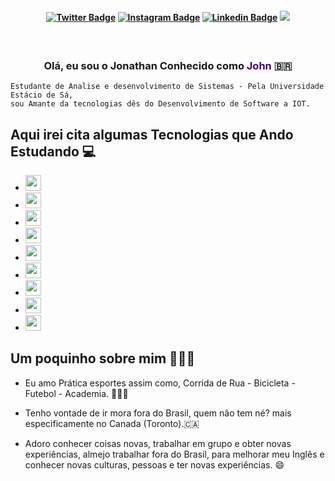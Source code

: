<h4 align="center">


[![Twitter Badge](https://img.shields.io/badge/Twitter-1DA1F2?style=for-the-badge&logo=twitter&logoColor=white)](https://twitter.com/ohfernandescost)
[![Instagram Badge](https://img.shields.io/badge/Instagram-E4405F?style=for-the-badge&logo=instagram&logoColor=white)](https://www.instagram.com/jhowrsfc/)
[![Linkedin Badge](https://img.shields.io/badge/LinkedIn-0077B5?style=for-the-badge&logo=linkedin&logoColor=white)](https://www.linkedin.com/in/jonathancostafernandes/)
<a href="mailto:jcostafernandes.ti@gmail.com"><img src="https://img.shields.io/badge/-Gmail-D14836?style=for-the-badge&logo=Gmail&logoColor=white"/></a>

</h4>

<h3 align="center">  <br>

Olá, eu sou o Jonathan Conhecido como  <b><span style="color:#4B0082">  John</span></b> 🇧🇷
<br>

</h3>

```
Estudante de Analise e desenvolvimento de Sistemas - Pela Universidade Estácio de Sá,
sou Amante da tecnologias dês do Desenvolvimento de Software a IOT.
```

## Aqui irei cita algumas Tecnologias que Ando Estudando  💻

-  <img src="https://img.shields.io/badge/html-FC490B?&style=for-the-badge&logo=html5&logoColor=white" height="25"/>
-  <img src="https://img.shields.io/badge/CSS3-1572B6?style=for-the-badge&logo=css3&logoColor=white" height="25">
-  <img src="https://img.shields.io/badge/javascript-F7DF1E.svg?&style=for-the-badge&logo=javascript&logoColor=white" height="25"/>
-  <img src="https://img.shields.io/badge/React-20232A?style=for-the-badge&logo=react&logoColor=61DAFB" height="25">
-  <img src="https://img.shields.io/badge/Bootstrap-563D7C?style=for-the-badge&logo=bootstrap&logoColor=white" height="25">
-  <img src="https://img.shields.io/badge/Tailwind_CSS-38B2AC?style=for-the-badge&logo=tailwind-css&logoColor=white" height="25">
-  <img src="https://img.shields.io/badge/Docker-2496ED?style=for-the-badge&logo=docker&logoColor=white" height="25">
-  <img src="https://img.shields.io/badge/PostgreSQL-316192?style=for-the-badge&logo=postgresql&logoColor=white" height="25">
-  <img src="https://img.shields.io/badge/MongoDB-4EA94B?style=for-the-badge&logo=mongodb&logoColor=white" height="25">

## Um poquinho sobre mim 👨🏻‍💻

- Eu amo Prática esportes assim como, Corrida de Rua - Bicicleta - Futebol - Academia. 🏃🏽‍♂️

- Tenho vontade de ir mora fora do Brasil, quem não tem né? mais especificamente no Canada (Toronto).🇨🇦

- Adoro conhecer coisas novas, trabalhar em grupo e obter novas experiências, almejo trabalhar fora do Brasil, para melhorar meu Inglês e conhecer novas culturas, pessoas e ter novas experiências. 😄


